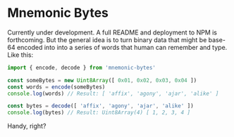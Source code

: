 # Mnemonic Bytes

Currently under development. A full README and deployment to NPM is forthcoming. But the general idea is to turn binary data that might be base-64 encoded into into a series of words that human can remember and type. Like this:

```typescript
import { encode, decode } from 'mnemonic-bytes'

const someBytes = new Uint8Array([ 0x01, 0x02, 0x03, 0x04 ])
const words = encode(someBytes)
console.log(words) // Result: [ 'affix', 'agony', 'ajar', 'alike' ]

const bytes = decode([ 'affix', 'agony', 'ajar', 'alike' ])
console.log(bytes) // Result: Uint8Array(4) [ 1, 2, 3, 4 ]
```

Handy, right?
